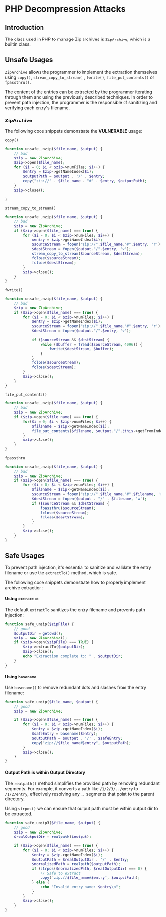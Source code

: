 # PHP Decompression Attacks

## Introduction

The class used in PHP to manage Zip archives is `ZipArchive`, which is a builtin class.

## Unsafe Usages

`ZipArchive` allows the programmer to implement the extraction themselves using `copy()`, `stream_copy_to_stream()`, `fwrite()`, `file_put_contents()` or `fpassthru()`. 

The content of the entries can be extracted by the programmer iterating through them and using the previously described techniques. In order to prevent path injection, the programmer is the responsible of sanitizing and verifying each entry's filename.

### ZipArchive

The following code snippets demonstrate the **VULNERABLE** usage:

`copy()`

```php
function unsafe_unzip($file_name, $output) {
    // bad
    $zip = new ZipArchive;
    $zip->open($file_name);
    for ($i = 0; $i < $zip->numFiles; $i++) {
        $entry = $zip->getNameIndex($i);
        $outputPath = $output . '/' . $entry;
        copy("zip://" . $file_name . "#" . $entry, $outputPath);
    }
    $zip->close();
    
}
```


`stream_copy_to_stream()`

```php
function unsafe_unzip($file_name, $output) {
    // bad
    $zip = new ZipArchive;
    if ($zip->open($file_name) === true) {
        for ($i = 0; $i < $zip->numFiles; $i++) {
            $entry = $zip->getNameIndex($i);
            $sourceStream = fopen("zip://".$file_name."#".$entry, 'r');
            $destStream = fopen($output."/".$entry, 'w');
            stream_copy_to_stream($sourceStream, $destStream);
            fclose($sourceStream);
            fclose($destStream);
        }                   
        $zip->close();                   
    }
}
```

`fwrite()`

```php
function unsafe_unzip($file_name, $output) {
    // bad
    $zip = new ZipArchive;
    if ($zip->open($file_name) === true) {
        for ($i = 0; $i < $zip->numFiles; $i++) {
            $entry = $zip->getNameIndex($i);
            $sourceStream = fopen("zip://".$file_name."#".$entry, 'r');
            $destStream = fopen($output."/".$entry, 'w');

            if ($sourceStream && $destStream) {
                while ($buffer = fread($sourceStream, 4096)) { 
                    fwrite($destStream, $buffer); 
                }
            }
            fclose($sourceStream);
            fclose($destStream);
        }                   
        $zip->close();                   
    }
}
```

`file_put_contents()`

```php
function unsafe_unzip($file_name, $output) {
    // bad
    $zip = new ZipArchive;
    if ($zip->open($file_name) === true) {
        for($i = 0; $i < $zip->numFiles; $i++) {
            $filename = $zip->getNameIndex($i);
            file_put_contents($filename, $output."/".$this->getFromIndex($i));
        }                   
        $zip->close();                   
    }
}
```

`fpassthru`

```php
function unsafe_unzip($file_name, $output) {
    // bad
    $zip = new ZipArchive;
    if ($zip->open($file_name) === true) {
        for ($i = 0; $i < $zip->numFiles; $i++) {
            $filename = $zip->getNameIndex($i);
            $sourceStream = fopen("zip://".$file_name."#".$filename, 'r');
            $destStream = fopen($output . "/" . $filename, 'w');
            if ($sourceStream && $destStream) {
                fpassthru($sourceStream);
                fclose($sourceStream);
                fclose($destStream);
            }
        }
        $zip->close();
    }
}
```

## Safe Usages

To prevent path injection, it's essential to sanitize and validate the entry filename or use the `extractTo()` method, which is safe.

The following code snippets demonstrate how to properly implement archive extraction:

#### Using `extractTo`

The default `extractTo` sanitizes the entry filename and prevents path injection:

```php
function safe_unzip($zipFile) {
    // good
    $outputDir = getcwd();
    $zip = new ZipArchive();
    if ($zip->open($zipFile) === TRUE) {
        $zip->extractTo($outputDir);
        $zip->close();
        echo "Extraction complete to: " . $outputDir;
    } 
}
```

#### Using `basename`

Use `basename()` to remove redundant dots and slashes from the entry filename:

```php
function safe_unzip($file_name, $output) {
    // good
    $zip = new ZipArchive;

    if ($zip->open($file_name) === true) {
        for ($i = 0; $i < $zip->numFiles; $i++) {
            $entry = $zip->getNameIndex($i);
            $safeEntry = basename($entry);
            $outputPath = $output . '/' . $safeEntry;
            copy("zip://$file_name#$entry", $outputPath);
        }
        $zip->close();
    } 
}
```

#### Output Path is within Output Directory

The `realpath()` method simplifies the provided path by removing redundant segments. For example, it converts a path like `/1/2/3/../entry` to `/1/2/entry`, effectively resolving any `..` segments that point to the parent directory.

Using `strpos()` we can ensure that output path must be within output dir to be extracted.


```php
function safe_unzip3($file_name, $output) {
    // good
    $zip = new ZipArchive;
    $realOutputDir = realpath($output);

    if ($zip->open($file_name) === true) {
        for ($i = 0; $i < $zip->numFiles; $i++) {
            $entry = $zip->getNameIndex($i);
            $outputPath = $realOutputDir . '/' . $entry;
            $normalizedPath = realpath($outputPath);
            if (strpos($normalizedPath, $realOutputDir) === 0) {
                // Safe to extract
                copy("zip://$file_name#$entry", $outputPath);
            } else {
                echo "Invalid entry name: $entry\n";
            }
        }
        $zip->close();
    } 
}
```
